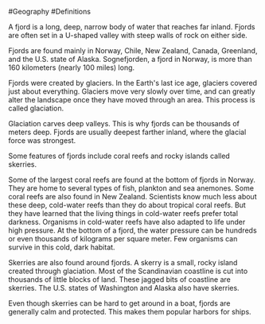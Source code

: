 #Geography 
#Definitions

A fjord is a long, deep, narrow body of water that reaches far inland. Fjords are often set in a U-shaped valley with steep walls of rock on either side.

Fjords are found mainly in Norway, Chile, New Zealand, Canada, Greenland, and the U.S. state of Alaska. Sognefjorden, a fjord in Norway, is more than 160 kilometers (nearly 100 miles) long.  
  
Fjords were created by glaciers. In the Earth's last ice age, glaciers covered just about everything. Glaciers move very slowly over time, and can greatly alter the landscape once they have moved through an area. This process is called glaciation.  
  
Glaciation carves deep valleys. This is why fjords can be thousands of meters deep. Fjords are usually deepest farther inland, where the glacial force was strongest.  
  
Some features of fjords include coral reefs and rocky islands called skerries.  
  
Some of the largest coral reefs are found at the bottom of fjords in Norway. They are home to several types of fish, plankton and sea anemones. Some coral reefs are also found in New Zealand. Scientists know much less about these deep, cold-water reefs than they do about tropical coral reefs. But they have learned that the living things in cold-water reefs prefer total darkness. Organisms in cold-water reefs have also adapted to life under high pressure. At the bottom of a fjord, the water pressure can be hundreds or even thousands of kilograms per square meter. Few organisms can survive in this cold, dark habitat.  
  
Skerries are also found around fjords. A skerry is a small, rocky island created through glaciation. Most of the Scandinavian coastline is cut into thousands of little blocks of land. These jagged bits of coastline are skerries. The U.S. states of Washington and Alaska also have skerries.  
  
Even though skerries can be hard to get around in a boat, fjords are generally calm and protected. This makes them popular harbors for ships.